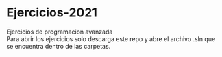 # Ejercicios-2021
Ejercicios de programacion avanzada   
Para abrir los ejercicios solo descarga este repo y abre el archivo .sln que se encuentra dentro de las carpetas.
